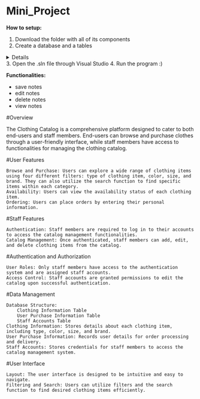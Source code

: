 # Mini_Project

**How to setup:**
1. Download the folder with all of its components
2. Create a database and a tables
<details>
  CREATE TABLE clothes (
	clothes_id INT IDENTITY(1,1) PRIMARY KEY,
	clothingItem VARCHAR (50),
	color VARCHAR (50),
	size VARCHAR (10),
	brand VARCHAR (50),
	available VARCHAR (10)
);

CREATE TABLE user_info (
	userID INT IDENTITY(1,1) PRIMARY KEY,
	FirstName VARCHAR (50),
	LastName VARCHAR (50),
	email VARCHAR (50),
	address VARCHAR (50),
	arrivalTime DATE,
	clothes_id INT,
	FOREIGN KEY (clothes_id) REFERENCES clothes(clothes_id)
);

CREATE TABLE staff_info (
	username VARCHAR (50),
	password VARCHAR (50)
);
</details>
3. Open the .sln file through Visual Studio
4. Run the program :)

**Functionalities:**
  - save notes
  - edit notes
  - delete notes
  - view notes

#Overview

The Clothing Catalog is a comprehensive platform designed to cater to both end-users and staff members. End-users can browse and purchase clothes through a user-friendly interface, while staff members have access to functionalities for managing the clothing catalog.

#User Features

    Browse and Purchase: Users can explore a wide range of clothing items using four different filters: type of clothing item, color, size, and brand. They can also utilize the search function to find specific items within each category.
    Availability: Users can view the availability status of each clothing item.
    Ordering: Users can place orders by entering their personal information.

#Staff Features

    Authentication: Staff members are required to log in to their accounts to access the catalog management functionalities.
    Catalog Management: Once authenticated, staff members can add, edit, and delete clothing items from the catalog.

#Authentication and Authorization

    User Roles: Only staff members have access to the authentication system and are assigned staff accounts.
    Access Control: Staff accounts are granted permissions to edit the catalog upon successful authentication.

#Data Management

    Database Structure:
        Clothing Information Table
        User Purchase Information Table
        Staff Accounts Table
    Clothing Information: Stores details about each clothing item, including type, color, size, and brand.
    User Purchase Information: Records user details for order processing and delivery.
    Staff Accounts: Stores credentials for staff members to access the catalog management system.

#User Interface

    Layout: The user interface is designed to be intuitive and easy to navigate.
    Filtering and Search: Users can utilize filters and the search function to find desired clothing items efficiently.
